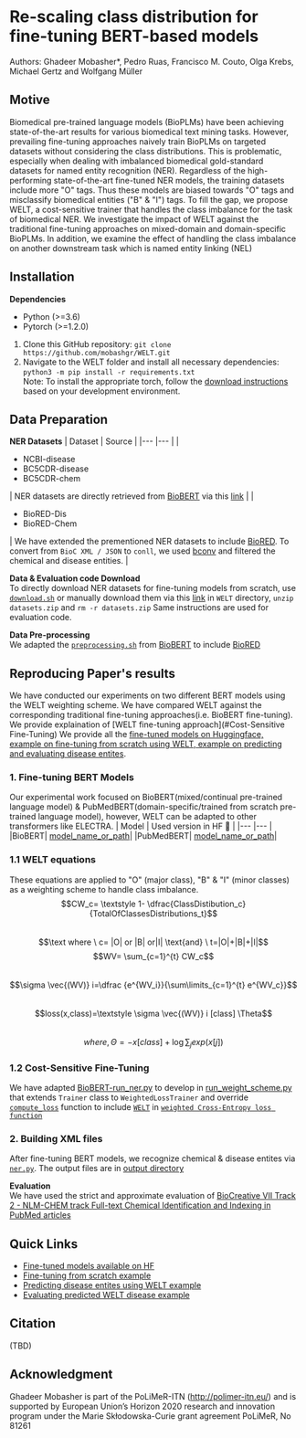 # Re-scaling class distribution for fine-tuning BERT-based models
Authors: Ghadeer Mobasher*, Pedro Ruas, Francisco M. Couto, Olga Krebs, Michael Gertz and Wolfgang Müller

## Motive
Biomedical pre-trained language models (BioPLMs) have been achieving state-of-the-art results for various biomedical text mining tasks. However, prevailing fine-tuning approaches naively train BioPLMs on targeted datasets without considering the class distributions. This is problematic, especially
when dealing with imbalanced biomedical gold-standard datasets for named entity recognition (NER). Regardless of the high-performing state-of-the-art fine-tuned NER models, the training datasets include more "O" tags. Thus these models are biased towards "O" tags and misclassify biomedical entities ("B" & "I") tags. To fill the gap, we propose WELT, a cost-sensitive trainer that handles the class imbalance for the task of biomedical NER. We investigate the impact of WELT against the traditional fine-tuning approaches on mixed-domain and domain-specific BioPLMs. In addition, we examine the effect of handling the class imbalance on another downstream task which is named entity linking (NEL)

## Installation 
**Dependencies**
-	Python (>=3.6)
-	Pytorch (>=1.2.0) 
1.	Clone this GitHub repository: `git clone https://github.com/mobashgr/WELT.git`
2.	Navigate to the WELT folder and install all necessary dependencies: `python3 -m pip install -r requirements.txt` \
Note: To install the appropriate torch, follow the [download instructions](https://pytorch.org/) based on your development environment.
## Data Preparation
**NER Datasets**
| Dataset 	| Source 	|
|---	|---	|
| <ul><li>NCBI-disease</li> <li>BC5CDR-disease</li>  <li>BC5CDR-chem</li></ul> 	| NER datasets are directly retrieved from [BioBERT](https://github.com/dmis-lab/biobert) via this [link](https://drive.google.com/file/d/1cGqvAm9IZ_86C4Mj7Zf-w9CFilYVDl8j/view) 	|
| <ul><li>BioRED-Dis</li>  <li>BioRED-Chem</li></ul> 	| We have extended the prementioned NER datasets to include [BioRED](https://ftp.ncbi.nlm.nih.gov/pub/lu/BioRED/). To convert from  `BioC XML / JSON` to `conll`, we used [bconv](https://github.com/lfurrer/bconv) and filtered the chemical and disease entities. 	|

**Data & Evaluation code Download** \
To directly download NER datasets for fine-tuning models from scratch, use [`download.sh`](https://github.com/mobashgr/Re-scaling-class-distribution-for-fine-tuning-BERT-based-models/blob/main/download.sh) or manually download them via this [link](https://drive.google.com/file/d/1nHH3UYpQImQhBTei5HiTcAAFBvsfaBw0/view) in `WELT` directory, `unzip datasets.zip` and `rm -r datasets.zip`
Same instructions are used for evaluation code.

**Data Pre-processing** \
We adapted the [`preprocessing.sh`](https://github.com/mobashgr/Re-scaling-class-distribution-for-fine-tuning-BERT-based-models/blob/main/named-entity-recognition/preprocess.sh) from [BioBERT](https://github.com/dmis-lab/biobert) to include [BioRED](https://ftp.ncbi.nlm.nih.gov/pub/lu/BioRED/)

## Reproducing Paper's results
We have conducted our experiments on two different BERT models using the WELT weighting scheme. We have compared WELT against the corresponding traditional fine-tuning approaches(i.e.  BioBERT fine-tuning). We provide explaination of [WELT fine-tuning approach](#Cost-Sensitive Fine-Tuning)
We provide all the [fine-tuned models on Huggingface, example on fine-tuning from scratch using WELT, example on predicting  and evaluating disease entites](#Quick-Links).

### 1. Fine-tuning BERT Models 
Our experimental work focused on BioBERT(mixed/continual pre-trained language model) & PubMedBERT(domain-specific/trained from scratch pre-trained language model), however, WELT can be adapted to other transformers like ELECTRA.
| Model 	| Used version in HF :hugs: |
|---	|---	|
|BioBERT| [model_name_or_path](https://huggingface.co/dmis-lab/biobert-v1.1)|
|PubMedBERT| [model_name_or_path](https://huggingface.co/microsoft/BiomedNLP-PubMedBERT-base-uncased-abstract)|


### 1.1 WELT equations
These equations are applied to "O" (major class), "B" & "I" (minor classes) as a weighting scheme to handle class imbalance.
  $$CW_c= \textstyle 1- \dfrac{ClassDistibution_c}{TotalOfClassesDistributions_t}$$ \
  $$\text where \ c= |O| or |B| or|I| \text{and} \ t=|O|+|B|+|I|$$ 
  $$WV= \sum_{c=1}^{t} CW_c$$\
  $$\sigma \vec{(WV)} i=\dfrac {e^{WV_i}}{\sum\limits_{c=1}^{t} e^{WV_c}}$$\
 $$loss(x,class)=\textstyle \sigma \vec{(WV)} i [class] \Theta$$ \
 $$where,\Theta= -x[class]+\log{\sum_j exp(x[j])}$$  

### 1.2 Cost-Sensitive Fine-Tuning

We have adapted [BioBERT-run_ner.py](https://github.com/dmis-lab/biobert-pytorch/blob/master/named-entity-recognition/run_ner.py) to develop in [run_weight_scheme.py](https://github.com/mobashgr/Re-scaling-class-distribution-for-fine-tuning-BERT-based-models/blob/main/named-entity-recognition/run_weight_scheme.py#L94-103) that extends `Trainer` class to `WeightedLossTrainer` and override [`compute_loss`](https://github.com/mobashgr/Re-scaling-class-distribution-for-fine-tuning-BERT-based-models/blob/main/named-entity-recognition/run_weight_scheme.py#L96) function to include [`WELT`](https://github.com/mobashgr/Re-scaling-class-distribution-for-fine-tuning-BERT-based-models/blob/main/named-entity-recognition/run_weight_scheme.py#L129-142) in [`weighted Cross-Entropy loss function`](https://github.com/mobashgr/Re-scaling-class-distribution-for-fine-tuning-BERT-based-models/blob/main/named-entity-recognition/run_weight_scheme.py#L101)

### 2. Building XML files
After fine-tuning BERT models, we recognize chemical & disease entites via [`ner.py`](https://github.com/mobashgr/Re-scaling-class-distribution-for-fine-tuning-BERT-based-models/blob/main/named-entity-recognition/ner.py). The output files are in [output directory](https://github.com/mobashgr/Re-scaling-class-distribution-for-fine-tuning-BERT-based-models/blob/main/)

**Evaluation** \
We have used the strict and approximate evaluation of [BioCreative VII
Track 2 - NLM-CHEM track Full-text Chemical Identification and Indexing in PubMed articles](https://ftp.ncbi.nlm.nih.gov/pub/lu/BC7-NLM-Chem-track/BC7T2-evaluation_v3.zip)


## Quick Links
- [Fine-tuned models available on HF ](https://github.com/mobashgr/Re-scaling-class-distribution-for-fine-tuning-BERT-based-models/blob/main/named-entity-recognition/README.md#Fine-tuned-HF-:hugs:)
- [Fine-tuning from scratch example](https://github.com/mobashgr/Re-scaling-class-distribution-for-fine-tuning-BERT-based-models/blob/main/named-entity-recognition/README.md#Usage-example-for-WELT-finetuning) 
- [Predicting disease entites using WELT example](https://github.com/mobashgr/Re-scaling-class-distribution-for-fine-tuning-BERT-based-models/blob/main/named-entity-recognition/README.md#Usage-example-for-predicting-disease-entities-using-WELT)
- [Evaluating predicted WELT disease example](https://github.com/mobashgr/Re-scaling-class-distribution-for-fine-tuning-BERT-based-models/blob/main/named-entity-recognition/README.md#Usage-example-for-strict-evaluation-of-NCBI-Disease-predicted-file-using-WELT)
 ## Citation
  (TBD)
## Acknowledgment
Ghadeer Mobasher is part of the PoLiMeR-ITN (http://polimer-itn.eu/) and is supported by European Union’s Horizon 2020 research and innovation program under the Marie Skłodowska-Curie grant agreement PoLiMeR, No 81261

